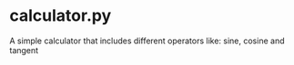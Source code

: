 # calculator.py
A simple calculator that includes different operators like: sine, cosine and tangent
